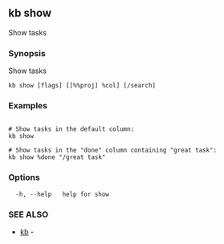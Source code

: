 ## kb show

Show tasks

### Synopsis

Show tasks

```
kb show [flags] [[%%proj] %col] [/search]
```

### Examples

```

# Show tasks in the default column:
kb show

# Show tasks in the "done" column containing "great task":
kb show %done "/great task"
```

### Options

```
  -h, --help   help for show
```

### SEE ALSO

* [kb](kb.md)	 - 

